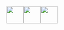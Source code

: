 <div style='display : flex'>
<img width='45px' src='https://cdn-icons-png.flaticon.com/512/5243/5243360.png' />
<img width='45px' src='https://cdn-icons-png.flaticon.com/512/5241/5241009.png' />
<img width='45px' src='https://cdn-icons-png.flaticon.com/512/5243/5243357.png' />
</div>
  <!-- 
**racoonqq/racoonqq** is a ✨ _special_ ✨ repository because its `README.md` (this file) appears on your GitHub profile.

Here are some ideas to get you started:

- 🔭 I’m currently working on ...
- 🌱 I’m currently learning ...
- 👯 I’m looking to collaborate on ...
- 🤔 I’m looking for help with ...
- 💬 Ask me about ...
- 📫 How to reach me: ...
- 😄 Pronouns: ...
- ⚡ Fun fact: ...
-->
